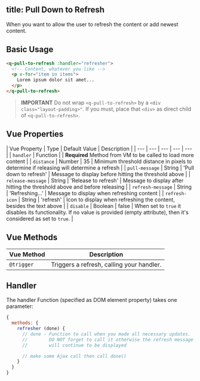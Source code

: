title: Pull Down to Refresh
---
When you want to allow the user to refresh the content or add newest content.

<input type="hidden" data-fullpage-demo="web-components/pull-to-refresh">

## Basic Usage
``` html
<q-pull-to-refresh :handler="refresher">
  <!-- Content, whatever you like -->
  <p v-for="item in items">
    Lorem ipsum dolor sit amet...
  </p>
</q-pull-to-refresh>
```

> **IMPORTANT**
> Do not wrap `<q-pull-to-refresh>` by a `<div class="layout-padding>"`. If you must, place that `<div>` as direct child of `<q-pull-to-refresh>`.

## Vue Properties
| Vue Property | Type | Default Value | Description |
| --- | --- | --- | --- | --- |
| `handler` | Function | | **Required** Method from VM to be called to load more content |
| `distance` | Number | 35 | Minimum threshold distance in pixels to determine if releasing will determine a refresh |
| `pull-message` | String | 'Pull down to refresh' | Message to display before hitting the threshold above |
| `release-message` | String | 'Release to refresh' | Message to display after hitting the threshold above and before releasing |
| `refresh-message` | String | 'Refreshing...' | Message to display when refreshing content |
| `refresh-icon` | String | 'refresh' | Icon to display when refreshing the content, besides the text above |
| `disable` | Boolean | false | When set to `true` it disables its functionality. If no value is provided (empty attribute), then it's considered as set to `true`. |

## Vue Methods
| Vue Method | Description |
| --- | --- |
| `@trigger` | Triggers a refresh, calling your handler. |

## Handler
The handler Function (specified as DOM element property) takes one parameter:
``` js
{
  methods: {
    refresher (done) {
      // done - Function to call when you made all necessary updates.
      //        DO NOT forget to call it otherwise the refresh message
      //        will continue to be displayed

      // make some Ajax call then call done()
    }
  }
}
```
